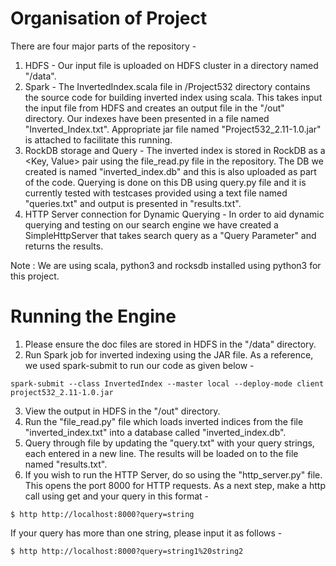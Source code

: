 # Organisation of Project 
There are four major parts of the repository -
1. HDFS -
Our input file is uploaded on HDFS cluster in a directory named "/data".
2. Spark -
The InvertedIndex.scala file in /Project532 directory contains the source code for building inverted index using scala.
This takes input the input file from HDFS and creates an output file in the "/out" directory. Our indexes have been presented in a file named "Inverted_Index.txt".
Appropriate jar file named "Project532_2.11-1.0.jar" is attached to facilitate this running.
3. RockDB storage and Query -
The inverted index is stored in RockDB as a <Key, Value> pair using the file_read.py file in the repository.
The DB we created is named "inverted_index.db" and this is also uploaded as part of the code.
Querying is done on this DB using query.py file and it is currently tested with testcases provided using a text file named "queries.txt" and output is presented in "results.txt".
4. HTTP Server connection for Dynamic Querying -
In order to aid dynamic querying and testing on our search engine we have created a SimpleHttpServer that takes search query as a "Query Parameter" and returns the results.

Note : We are using scala, python3 and rocksdb installed using python3 for this project.

# Running the Engine
1. Please ensure the doc files are stored in HDFS in the "/data" directory.
2. Run Spark job for inverted indexing using the JAR file. As a reference, we used spark-submit to run our code as given below -
```
spark-submit --class InvertedIndex --master local --deploy-mode client project532_2.11-1.0.jar
```
3. View the output in HDFS in the "/out" directory.
4. Run the "file_read.py" file which loads inverted indices from the file "inverted_index.txt" into a database called "inverted_index.db".
5. Query through file by updating the "query.txt" with your query strings, each entered in a new line. The results will be loaded on to the file named "results.txt".
6. If you wish to run the HTTP Server, do so using the "http_server.py" file. This opens the port 8000 for HTTP requests. As a next step, make a http call using get and your query in this format -
```
$ http http://localhost:8000?query=string
```
If your query has more than one string, please input it as follows -
```
$ http http://localhost:8000?query=string1%20string2
```
